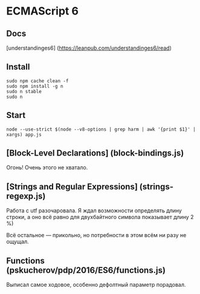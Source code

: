 # ECMAScript 6

## Docs
[understandinges6] (https://leanpub.com/understandinges6/read)

## Install
```
sudo npm cache clean -f
sudo npm install -g n
sudo n stable
sudo n
```

## Start
```
node --use-strict $(node --v8-options | grep harm | awk '{print $1}' | xargs) app.js
```

## [Block-Level Declarations] (block-bindings.js)
Огонь! Очень этого не хватало.

## [Strings and Regular Expressions] (strings-regexp.js)
Работа с utf разочаровала. 
Я ждал возможности определять длину строки, а оно всё равно для двухбайтного символа показывает длину 2 %)

Всё остальное — прикольно, но потребности в этом всём ни разу не ощущал.

## Functions (pskucherov/pdp/2016/ES6/functions.js)
Выписал самое ходовое, особенно дефолтный параметр порадовал.
